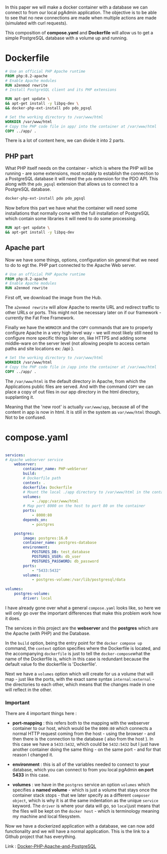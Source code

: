 
In this paper we will make a docker container with a database  we can connect to from our local pgAdmin application. The objective is to be able to see that no new connections are made when multiple actions are made (simulated with curl requests).

This composition of **compose.yaml** and **Dockerfile** will allow us to get a simple PostgreSQL database with a volume up and running.


# Dockerfile

```dockerfile
# Use an official PHP Apache runtime
FROM php:8.2-apache
# Enable Apache modules
RUN a2enmod rewrite
# Install PostgreSQL client and its PHP extensions

RUN apt-get update \
&& apt-get install -y libpq-dev \
&& docker-php-ext-install pdo pdo_pgsql

# Set the working directory to /var/www/html
WORKDIR /var/www/html
# Copy the PHP code file in app/ into the container at /var/www/html
COPY ../app/ .
```

There is a lot of content here, we can divide it into 2 parts.

## PHP part

What PHP itself needs on the container - which is where the PHP will be running - are some extensions, most notably to establish the connection to a PostgreSQL database it will need the `pdo` extension for the PDO API. This along with the `pdo_pgsql` extension that allows us to connect to a PostgreSQL database.

```dockerfile
docker-php-ext-install pdo pdo_pgsql
```

Now before this part we have what the container will need some installations that normally come with the full installation of PostgreSQL which contain some libraries it will need to do some processing. 

```dockerfile
RUN apt-get update \
&& apt-get install -y libpq-dev
```


## Apache part

Now we have some things, options, configuration sin general that we need to do to egt the. PHP part connected to the Apache Web server. 

```dockerfile
# Use an official PHP Apache runtime
FROM php:8.2-apache
# Enable Apache modules
RUN a2enmod rewrite
```

First off, we download the image from the Hub. 

The `a2enmod rewrite` will allow Apache to rewrite URL and redirect traffic to other URLs or ports. This might not be necessary later on if our framework - currently the Fat Free Framework.


Finally we have the `WORKDIR` and the `COPY` commands that are to properly configure Apache in a very high-level way - we will most likely still need to configure more specific things later on, like HTTPS and adding some middle-ware on the server level (not allowing people to access certain paths and site locations ex: /api ).

```dockerfile
# Set the working directory to /var/www/html
WORKDIR /var/www/html
# Copy the PHP code file in /app into the container at /var/www/html
COPY ../app/ .
```
The `/var/www/html` is the default directory in Apache, from which the Applications public files are served. And with the command `COPY` we can place a copy of out files in our app directory in the html directory, supplanting it. 

Meaning that the 'new root' is actually `var/www/app`, because all of the content in app is now in html. It is still in the system as `var/www/html` though. Not to be confused.


# compose.yaml

```dockercompose.yaml

services:
# Apache webserver service
	webserver:
		container_name: PHP-webServer
		build:
		# Dockerfile path
		context: .
		dockerfile: Dockerfile
		# Mount the local ./app directory to /var/www/html in the container
		volumes:
			- ./app:/var/www/html
		# Map port 8000 on the host to port 80 on the container
		ports:
			- 8000:80
		depends_on:
			- postgres

	postgres:
		image: postgres:16.0
		container_name: postgres-database
		environment:
			POSTGRES_DB: test_database		
			POSTGRES_USER: db_user
			POSTGRES_PASSWORD: db_password
		ports:
			- "5433:5432"
		volumes:
			- postgres-volume:/var/lib/postgresql/data
	
volumes:
	postgres-volume:
		driver: local
```

I have already gone over what a general `compose.yaml` looks like, so here we will only go over the important differences that make this problem work how it does.

The services in this project are the **webserver** and the **postgres** which are the Apache (with PHP) and the Database.

In the `build` option, being the entry point for the `docker compose up` command, the  `context` option specifies where the Dockerfile is located, and the accompanying `dockerfile` is just to tell the `docker-compose`what the name of the Dockerfile is, which in this case is redundant because the default value fo the dockerfile is 'Dockerfile'.


Next we have a `volumes` option which will create for us a volume that will map - just like the ports, with the exact same syntax `internal:external` - the directories to each other, which means that the changes made in one will reflect in the other. 

### Important

There are 4 important things here : 

- **port-mapping** : this refers both to the mapping with the webserver container to our host, which would be the `8000:80` which connects a normal HTTP request coming from the host - using the browser - and then there is the connection to the database ( also from the host ). In this case we have a `5433:5432`, which could be `5432:5432` but I just have another container doing the same thing - on the same port - and for that reason I changed it.

- **environment** : this is all of the variables needed to connect to your database, which you can connect to from you local pgAdmin **on port 5433** in this case.

- **volumes** : we have in the `postgres` service an option `volumes` which specifies a **named volume** - which is just a volume that stays once the container stack stops - that we later specify as a different `composer object`, which is why it is at the same indentation as the unique `service` keyword.  The `driver` is where your data will go, so `local`just means that the files will be kept on the `docker host`  - which is terminology meaning my machine and local filesystem.


Now we have a dockerized application with a database, we can now add functionality and we will have a normal application. This is the link to a Github project that has everything. 

Link :  [Docker-PHP-Apache-and-PostgreSQL](https://github.com/BuffGenji/Docker-PHP-Apache-and-PostgreSQL)